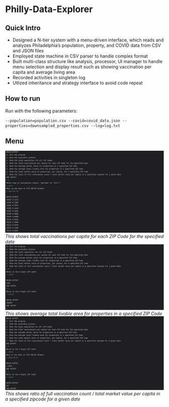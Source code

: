 # Philly-Data-Explorer

## Quick Intro
* Designed a N-tier system with a menu-driven interface, which reads and analyzes Philadelphia’s population, property,
and COVID data from CSV and JSON files
* Employed state machine in CSV parser to handle complex format
* Built multi-class structure like analysis, processor, UI manager to handle menu selection and display result such as
showing vaccination per capita and average living area
* Recorded activities in singleton log
* Utlized inheritance and strategy interface to avoid code repeat

## How to run
Run with the following parameters:
```
--population=population.csv --covid=covid_data.json --properties=downsampled_properties.csv --log=log.txt
```

## Menu
![Menu-3](graph/img.png)
*This shows total vaccinations per capita for each ZIP Code for the specified date*
![Menu-4](graph/img_1.png)
*This shows average total livable area for properties in a specified ZIP Code*
![Menu-7](graph/img_2.png)
*This shows ratio of full vaccination count / total market value per capita in a specified zipcode for a given date*
